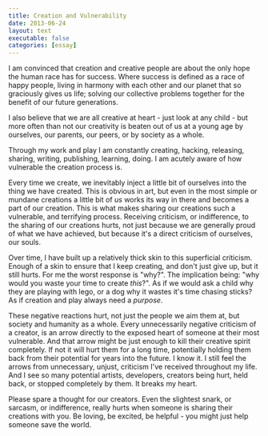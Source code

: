 ```yaml
---
title: Creation and Vulnerability
date: 2013-06-24
layout: text
executable: false
categories: [essay]
---
```


I am convinced that creation and creative people are about the only hope the human race has for success. Where success is defined as a race of happy people, living in harmony with each other and our planet that so graciously gives us life; solving our collective problems together for the benefit of our future generations. 

I also believe that we are all creative at heart - just look at any child - but more often than not our creativity is beaten out of us at a young age by ourselves, our parents, our peers, or by society as a whole.

Through my work and play I am constantly creating, hacking, releasing, sharing, writing, publishing, learning, doing. I am acutely aware of how vulnerable the creation process is.

Every time we create, we inevitably inject a little bit of ourselves into the thing we have created. This is obvious in art, but even in the most simple or mundane creations a little bit of _us_ works its way in there and becomes a part of our creation. This is what makes sharing our creations such a vulnerable, and terrifying process. Receiving criticism, or indifference, to the sharing of our creations hurts, not just because we are generally proud of what we have achieved, but because it's a direct criticism of ourselves, our souls.

Over time, I have built up a relatively thick skin to this superficial criticism. Enough of a skin to ensure that I keep creating, and don't just give up, but it still hurts. For me the worst response is "why?". The implication being: "why would you waste your time to create _this_?". As if we would ask a child why they are playing with lego, or a dog why it wastes it's time chasing sticks? As if creation and play always need a _purpose_.

These negative reactions hurt, not just the people we aim them at, but society and humanity as a whole. Every unnecessarily negative criticism of a creator, is an arrow directly to the exposed heart of someone at their most vulnerable. And that arrow might be just enough to kill their creative spirit completely. If not it will hurt them for a long time, potentially holding them back from their potential for years into the future. I know it. I still feel the arrows from unnecessary, unjust, criticism I've received throughout my life. And I see so many potential artists, developers, creators being hurt, held back, or stopped completely by them. It breaks my heart.

Please spare a thought for our creators. Even the slightest snark, or sarcasm, or indifference, really hurts  when someone is sharing their creations with you. Be loving, be excited, be helpful - you might just help someone save the world.
